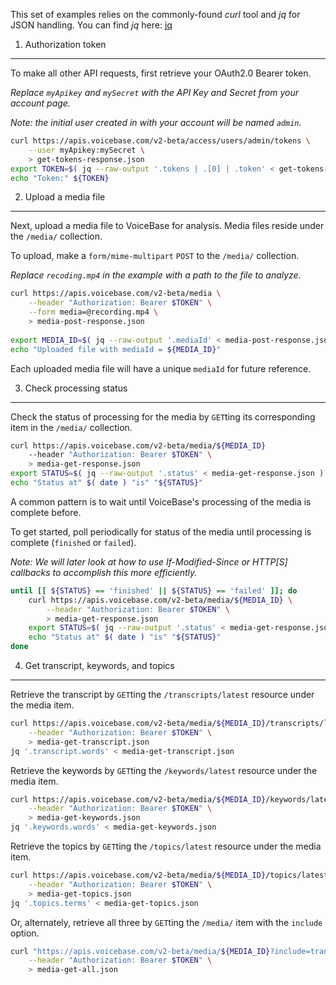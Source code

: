 This set of examples relies on the commonly-found *curl* tool and *jq* for JSON handling. You can find *jq* here:
[jq](http://stedolan.github.io/jq/)

1. Authorization token
---

To make all other API requests, first retrieve your OAuth2.0 Bearer token. 

_Replace `myApikey` and `mySecret` with the API Key and Secret from your account page._

_Note: the initial user created in with your account will be named `admin`._

```sh
curl https://apis.voicebase.com/v2-beta/access/users/admin/tokens \
    --user myApikey:mySecret \
    > get-tokens-response.json
export TOKEN=$( jq --raw-output '.tokens | .[0] | .token' < get-tokens-response.json )
echo "Token:" ${TOKEN}
```

2. Upload a media file
---

Next, upload a media file to VoiceBase for analysis. Media files reside under the `/media/` collection. 

To upload, make a `form/mime-multipart` `POST` to the `/media/` collection.

_Replace `recoding.mp4` in the example with a path to the file to analyze._

```sh
curl https://apis.voicebase.com/v2-beta/media \
    --header "Authorization: Bearer $TOKEN" \
    --form media=@recording.mp4 \
    > media-post-response.json
     
export MEDIA_ID=$( jq --raw-output '.mediaId' < media-post-response.json )
echo "Uploaded file with mediaId = ${MEDIA_ID}"
```

Each uploaded media file will have a unique `mediaId` for future reference.

3. Check processing status
---

Check the status of processing for the media by `GET`ting its corresponding item in the `/media/` collection.

```sh
curl https://apis.voicebase.com/v2-beta/media/${MEDIA_ID} 
    --header "Authorization: Bearer $TOKEN" \
    > media-get-response.json
export STATUS=$( jq --raw-output '.status' < media-get-response.json )
echo "Status at" $( date ) "is" "${STATUS}"
```

A common pattern is to wait until VoiceBase's processing of the media is complete before. 

To get started, poll periodically for status of the media until processing is complete (`finished` or `failed`).

_Note: We will later look at how to use If-Modified-Since or HTTP[S] callbacks to accomplish this more efficiently._

```sh
until [[ ${STATUS} == 'finished' || ${STATUS} == 'failed' ]]; do
    curl https://apis.voicebase.com/v2-beta/media/${MEDIA_ID} \
        --header "Authorization: Bearer $TOKEN" \
        > media-get-response.json
    export STATUS=$( jq --raw-output '.status' < media-get-response.json )
    echo "Status at" $( date ) "is" "${STATUS}"
done
```

4. Get transcript, keywords, and topics
---

Retrieve the transcript by `GET`ting the `/transcripts/latest` resource under the media item. 

```sh
curl https://apis.voicebase.com/v2-beta/media/${MEDIA_ID}/transcripts/latest \
    --header "Authorization: Bearer $TOKEN" \
    > media-get-transcript.json
jq '.transcript.words' < media-get-transcript.json
```

Retrieve the keywords by `GET`ting the `/keywords/latest` resource under the media item. 

```sh
curl https://apis.voicebase.com/v2-beta/media/${MEDIA_ID}/keywords/latest \
    --header "Authorization: Bearer $TOKEN" \
    > media-get-keywords.json
jq '.keywords.words' < media-get-keywords.json
```

Retrieve the topics by `GET`ting the `/topics/latest` resource under the media item. 

```sh
curl https://apis.voicebase.com/v2-beta/media/${MEDIA_ID}/topics/latest \
    --header "Authorization: Bearer $TOKEN" \
    > media-get-topics.json
jq '.topics.terms' < media-get-topics.json
```

Or, alternately, retrieve all three by `GET`ting the `/media/` item with the `include` option.
```sh
curl "https://apis.voicebase.com/v2-beta/media/${MEDIA_ID}?include=transcripts&include=keywords&include=topics" \
    --header "Authorization: Bearer $TOKEN" \
    > media-get-all.json
```